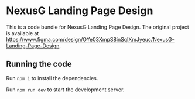
  # NexusG Landing Page Design

  This is a code bundle for NexusG Landing Page Design. The original project is available at https://www.figma.com/design/OYe03XmpS8inSqlXmJyeuc/NexusG-Landing-Page-Design.

  ## Running the code

  Run `npm i` to install the dependencies.

  Run `npm run dev` to start the development server.
  